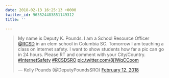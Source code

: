 ```yaml
---
date: 2018-02-13 16:25:13 +0000
twitter_id: 963524483851149312
title: ''

---
```

<blockquote class="twitter-tweet"><p lang="en" dir="ltr">My name is Deputy K. Pounds. I am a School Resource Officer <a href="https://twitter.com/RCSD?ref_src=twsrc%5Etfw">@RCSD</a> in an elem school in Columbia SC. Tomorrow I am teaching a class on internet safety. I want to show students how far a pic can go in 24 hours. Please RT and comment with your City/Country.  <a href="https://twitter.com/hashtag/InternetSafety?src=hash&amp;ref_src=twsrc%5Etfw">#InternetSafety</a> <a href="https://twitter.com/hashtag/RCSDSRO?src=hash&amp;ref_src=twsrc%5Etfw">#RCSDSRO</a> <a href="https://t.co/8j1WqCCoom">pic.twitter.com/8j1WqCCoom</a></p>&mdash; Kelly Pounds (@DeputyPoundsSRO) <a href="https://twitter.com/DeputyPoundsSRO/status/963060998507724800?ref_src=twsrc%5Etfw">February 12, 2018</a></blockquote>
<script async src="https://platform.twitter.com/widgets.js" charset="utf-8"></script>
